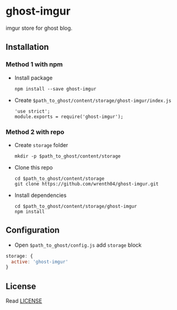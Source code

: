 # ghost-imgur
imgur store for ghost blog.

## Installation

### Method 1 with npm
- Install package
  ```
  npm install --save ghost-imgur
  ```

- Create `$path_to_ghost/content/storage/ghost-imgur/index.js`
  ```
  'use strict';
  module.exports = require('ghost-imgur');
  ```


### Method 2 with repo

- Create `storage` folder

  ```
  mkdir -p $path_to_ghost/content/storage
  
  ```

- Clone this repo

  ```
  cd $path_to_ghost/content/storage
  git clone https://github.com/wrenth04/ghost-imgur.git
  
  ```

- Install dependencies

  ```
  cd $path_to_ghost/content/storage/ghost-imgur
  npm install
  
  ```

## Configuration

- Open `$path_to_ghost/config.js` add `storage` block

```js
storage: {
  active: 'ghost-imgur'
}
```

## License

Read [LICENSE](LICENSE)

